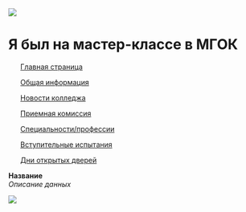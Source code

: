 <img style="display:inline-block;" src="https://user-images.githubusercontent.com/27802579/218448256-3820348b-da8a-46ef-845a-0cffa0c0a9c1.png" style="width:100%;" />
<h1> Я был на мастер-классе в МГОК </h1>

<li style=" list-style-type: none;">
    <ul><a href="https://mgok.mskobr.ru/">Главная страница</a></ul>
    <ul><a href="https://mgok.mskobr.ru/o-nas/obshaya-informatciya">Общая информация</a></ul>
    <ul><a href="https://mgok.mskobr.ru/o-nas/novosti">Новости колледжа</a></ul>
    <ul><a href="https://mgok.mskobr.ru/">Приемная комиссия</a></ul> 
    <ul><a href="https://mgok.mskobr.ru/">Специальности/профессии</a></ul>
    <ul><a href="https://mgok.mskobr.ru/">Вступительные испытания</a></ul>
    <ul><a href="https://mgok.mskobr.ru/">Дни открытых дверей</a></ul>
</li>

<p>
  <strong>
    Название
  </strong>
  <br/>
  <i>
    Описание данных
  </i>
 </p>

<img style="display:inline-block;" src="https://user-images.githubusercontent.com/27802579/218448256-3820348b-da8a-46ef-845a-0cffa0c0a9c1.png" style="width:100%;" />
